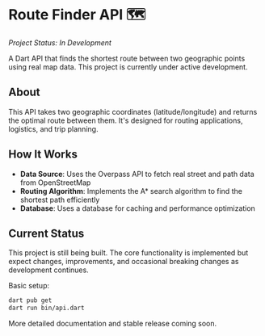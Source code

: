 # Route Finder API 🗺️

*Project Status: In Development*

A Dart API that finds the shortest route between two geographic points using real map data. This project is currently under active development.

## About

This API takes two geographic coordinates (latitude/longitude) and returns the optimal route between them. It's designed for routing applications, logistics, and trip planning.

## How It Works

- **Data Source**: Uses the Overpass API to fetch real street and path data from OpenStreetMap
- **Routing Algorithm**: Implements the A* search algorithm to find the shortest path efficiently
- **Database**: Uses a database for caching and performance optimization

## Current Status

This project is still being built. The core functionality is implemented but expect changes, improvements, and occasional breaking changes as development continues.

Basic setup:
```bash
dart pub get
dart run bin/api.dart
```

More detailed documentation and stable release coming soon.
